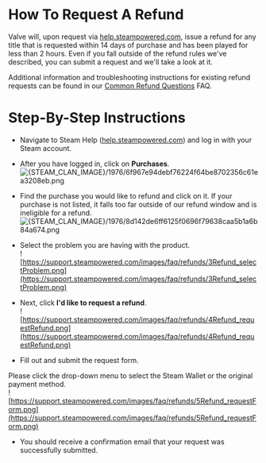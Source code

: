 # How To Request A Refund

Valve will, upon request via [help.steampowered.com](https://help.steampowered.com), issue a refund for any title that is requested within 14 days of purchase and has been played for less than 2 hours. Even if you fall outside of the refund rules we've described, you can submit a request and we'll take a look at it.  
  
Additional information and troubleshooting instructions for existing refund requests can be found in our [Common Refund Questions](https://help.steampowered.com/en/faqs/view/5FDE-BA65-ACCE-A411) FAQ.  
  
# Step-By-Step Instructions
  

* Navigate to Steam Help ([help.steampowered.com](https://help.steampowered.com)) and log in with your Steam account.
* After you have logged in, click on **Purchases**.  
![{STEAM_CLAN_IMAGE}/1976/6f967e94debf76224f64be8702356c61ea3208eb.png]({STEAM_CLAN_IMAGE}/1976/6f967e94debf76224f64be8702356c61ea3208eb.png)
* Find the purchase you would like to refund and click on it. If your purchase is not listed, it falls too far outside of our refund window and is ineligible for a refund.  
![{STEAM_CLAN_IMAGE}/1976/8d142de6ff6125f0696f79638caa5b1a6b84a674.png]({STEAM_CLAN_IMAGE}/1976/8d142de6ff6125f0696f79638caa5b1a6b84a674.png)
* Select the problem you are having with the product.  
![https://support.steampowered.com/images/faq/refunds/3Refund_selectProblem.png](https://support.steampowered.com/images/faq/refunds/3Refund_selectProblem.png)
* Next, click **I'd like to request a refund**.  
![https://support.steampowered.com/images/faq/refunds/4Refund_requestRefund.png](https://support.steampowered.com/images/faq/refunds/4Refund_requestRefund.png)


* Fill out and submit the request form.  
  
Please click the drop-down menu to select the Steam Wallet or the original payment method.  
![https://support.steampowered.com/images/faq/refunds/5Refund_requestForm.png](https://support.steampowered.com/images/faq/refunds/5Refund_requestForm.png)
* You should receive a confirmation email that your request was successfully submitted.

